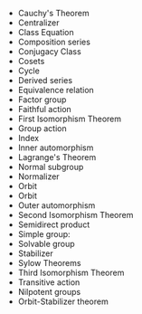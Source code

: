 - Cauchy's Theorem
- Centralizer
- Class Equation
- Composition series
- Conjugacy Class
- Cosets
- Cycle
- Derived series
- Equivalence relation
- Factor group
- Faithful action
- First Isomorphism Theorem
- Group action
- Index
- Inner automorphism
- Lagrange's Theorem
- Normal subgroup
- Normalizer
- Orbit
- Orbit
- Outer automorphism
- Second Isomorphism Theorem
- Semidirect product
- Simple group:
- Solvable group
- Stabilizer
- Sylow Theorems
- Third Isomorphism Theorem
- Transitive action
- Nilpotent groups
- Orbit-Stabilizer theorem
